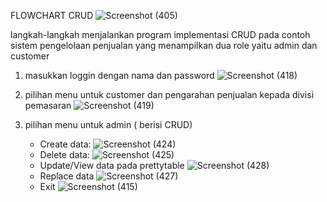 FLOWCHART CRUD
![Screenshot (405)](https://github.com/davinasi/postest-2/assets/144905548/ffd6d67a-648c-4a03-bfe4-dcfc30385dc0)

langkah-langkah menjalankan program implementasi CRUD pada contoh sistem pengelolaan penjualan yang menampilkan dua role yaitu admin dan customer
1. masukkan loggin dengan nama dan password
![Screenshot (418)](https://github.com/davinasi/postest-2/assets/144905548/45dae5e4-bcdb-4177-a3af-8296651262b7)

2. pilihan menu untuk customer dan pengarahan penjualan kepada divisi pemasaran
![Screenshot (419)](https://github.com/davinasi/postest-2/assets/144905548/15bf29c8-9bcb-4eaa-baa8-57c8468b29fe)

3. pilihan menu untuk admin ( berisi CRUD)
   - Create data:
  ![Screenshot (424)](https://github.com/davinasi/postest-2/assets/144905548/5a7380e4-7f93-4c6f-9c8d-02445d7a8afb)
   - Delete data:
   ![Screenshot (425)](https://github.com/davinasi/postest-2/assets/144905548/a2c4eb28-56fc-420b-bf6e-fc9e7d836d68)
   - Update/View data pada prettytable
   ![Screenshot (428)](https://github.com/davinasi/postest-2/assets/144905548/5deb9ca6-b8e2-4fc1-9a80-503b357c1bb8)
   - Replace data
   ![Screenshot (427)](https://github.com/davinasi/postest-2/assets/144905548/0ceef4f7-afdd-44fa-a0b1-5675e6f9420c)
   - Exit
   ![Screenshot (415)](https://github.com/davinasi/postest-2/assets/144905548/0fb29e6b-2a8b-4ee1-9023-dae9a9862b61)




